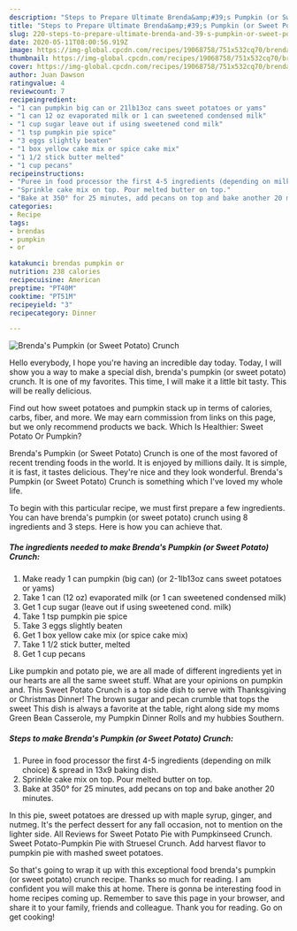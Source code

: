 ```yaml
---
description: "Steps to Prepare Ultimate Brenda&amp;#39;s Pumpkin (or Sweet Potato) Crunch"
title: "Steps to Prepare Ultimate Brenda&amp;#39;s Pumpkin (or Sweet Potato) Crunch"
slug: 220-steps-to-prepare-ultimate-brenda-and-39-s-pumpkin-or-sweet-potato-crunch
date: 2020-05-11T08:00:56.919Z
image: https://img-global.cpcdn.com/recipes/19068758/751x532cq70/brendas-pumpkin-or-sweet-potato-crunch-recipe-main-photo.jpg
thumbnail: https://img-global.cpcdn.com/recipes/19068758/751x532cq70/brendas-pumpkin-or-sweet-potato-crunch-recipe-main-photo.jpg
cover: https://img-global.cpcdn.com/recipes/19068758/751x532cq70/brendas-pumpkin-or-sweet-potato-crunch-recipe-main-photo.jpg
author: Juan Dawson
ratingvalue: 4
reviewcount: 7
recipeingredient:
- "1 can pumpkin big can or 21lb13oz cans sweet potatoes or yams"
- "1 can 12 oz evaporated milk or 1 can sweetened condensed milk"
- "1 cup sugar leave out if using sweetened cond milk"
- "1 tsp pumpkin pie spice"
- "3 eggs slightly beaten"
- "1 box yellow cake mix or spice cake mix"
- "1 1/2 stick butter melted"
- "1 cup pecans"
recipeinstructions:
- "Puree in food processor the first 4-5 ingredients (depending on milk choice) &amp; spread in 13x9 baking dish."
- "Sprinkle cake mix on top. Pour melted butter on top."
- "Bake at 350° for 25 minutes, add pecans on top and bake another 20 minutes."
categories:
- Recipe
tags:
- brendas
- pumpkin
- or

katakunci: brendas pumpkin or 
nutrition: 238 calories
recipecuisine: American
preptime: "PT40M"
cooktime: "PT51M"
recipeyield: "3"
recipecategory: Dinner

---
```



![Brenda&#39;s Pumpkin (or Sweet Potato) Crunch](https://img-global.cpcdn.com/recipes/19068758/751x532cq70/brendas-pumpkin-or-sweet-potato-crunch-recipe-main-photo.jpg)

Hello everybody, I hope you're having an incredible day today. Today, I will show you a way to make a special dish, brenda&#39;s pumpkin (or sweet potato) crunch. It is one of my favorites. This time, I will make it a little bit tasty. This will be really delicious.

Find out how sweet potatoes and pumpkin stack up in terms of calories, carbs, fiber, and more. We may earn commission from links on this page, but we only recommend products we back. Which Is Healthier: Sweet Potato Or Pumpkin?

Brenda&#39;s Pumpkin (or Sweet Potato) Crunch is one of the most favored of recent trending foods in the world. It is enjoyed by millions daily. It is simple, it is fast, it tastes delicious. They're nice and they look wonderful. Brenda&#39;s Pumpkin (or Sweet Potato) Crunch is something which I've loved my whole life.


To begin with this particular recipe, we must first prepare a few ingredients. You can have brenda&#39;s pumpkin (or sweet potato) crunch using 8 ingredients and 3 steps. Here is how you can achieve that.

<!--inarticleads1-->

##### The ingredients needed to make Brenda&#39;s Pumpkin (or Sweet Potato) Crunch:

1. Make ready 1 can pumpkin (big can) (or 2-1lb13oz cans sweet potatoes or yams)
1. Take 1 can (12 oz) evaporated milk (or 1 can sweetened condensed milk)
1. Get 1 cup sugar (leave out if using sweetened cond. milk)
1. Take 1 tsp pumpkin pie spice
1. Take 3 eggs slightly beaten
1. Get 1 box yellow cake mix (or spice cake mix)
1. Take 1 1/2 stick butter, melted
1. Get 1 cup pecans


Like pumpkin and potato pie, we are all made of different ingredients yet in our hearts are all the same sweet stuff. What are your opinions on pumpkin and. This Sweet Potato Crunch is a top side dish to serve with Thanksgiving or Christmas Dinner! The brown sugar and pecan crumble that tops the sweet This dish is always a favorite at the table, right along side my moms Green Bean Casserole, my Pumpkin Dinner Rolls and my hubbies Southern. 

<!--inarticleads2-->

##### Steps to make Brenda&#39;s Pumpkin (or Sweet Potato) Crunch:

1. Puree in food processor the first 4-5 ingredients (depending on milk choice) &amp; spread in 13x9 baking dish.
1. Sprinkle cake mix on top. Pour melted butter on top.
1. Bake at 350° for 25 minutes, add pecans on top and bake another 20 minutes.


In this pie, sweet potatoes are dressed up with maple syrup, ginger, and nutmeg. It&#39;s the perfect dessert for any fall occasion, not to mention on the lighter side. All Reviews for Sweet Potato Pie with Pumpkinseed Crunch. Sweet Potato-Pumpkin Pie with Struesel Crunch. Add harvest flavor to pumpkin pie with mashed sweet potatoes. 

So that's going to wrap it up with this exceptional food brenda&#39;s pumpkin (or sweet potato) crunch recipe. Thanks so much for reading. I am confident you will make this at home. There is gonna be interesting food in home recipes coming up. Remember to save this page in your browser, and share it to your family, friends and colleague. Thank you for reading. Go on get cooking!
